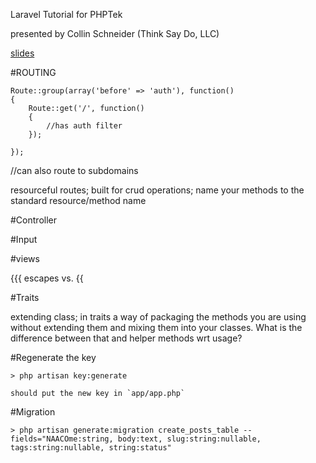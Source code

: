 Laravel Tutorial for PHPTek

presented by Collin Schneider (Think Say Do, LLC)

[slides]( thinksaydo.com/phptek-laravel.pdf)

#ROUTING

	Route::group(array('before' => 'auth'), function()
	{
    	Route::get('/', function()
    	{
        	//has auth filter
    	});

	});

//can also route to subdomains

resourceful routes; built for crud operations; name your methods to the standard resource/method name


#Controller

#Input

#views

{{{ escapes vs. {{ 

#Traits

extending class; in traits a way of packaging the methods you are using without extending them and mixing them into your classes.  What is the difference between that and helper methods wrt usage?

#Regenerate the key

	> php artisan key:generate
	
	should put the new key in `app/app.php`
	
	
#Migration

	> php artisan generate:migration create_posts_table --fields="NAACOme:string, body:text, slug:string:nullable, tags:string:nullable, string:status"

